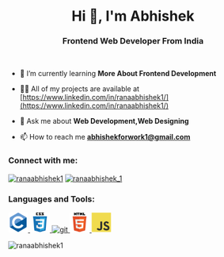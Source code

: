 
<h1 align="center">Hi 👋, I'm Abhishek</h1>
<h3 align="center">Frontend Web Developer From India</h3>
<img src="https://irfantariq.com/images/banner.gif" align="center"alt="">





- 🌱 I’m currently learning **More About Frontend Development**

- 👨‍💻 All of my projects are available at [https://www.linkedin.com/in/ranaabhishek1/](https://www.linkedin.com/in/ranaabhishek1/)

- 💬 Ask me about **Web Development,Web Designing**

- 📫 How to reach me **abhishekforwork1@gmail.com**

<h3 align="left">Connect with me:</h3>
<p align="left">
<a href="https://linkedin.com/in/ranaabhishek1" target="blank"><img align="center" src="https://raw.githubusercontent.com/rahuldkjain/github-profile-readme-generator/master/src/images/icons/Social/linked-in-alt.svg" alt="ranaabhishek1" height="30" width="40" /></a>
<a href="https://instagram.com/ranaabhishek_1" target="blank"><img align="center" src="https://raw.githubusercontent.com/rahuldkjain/github-profile-readme-generator/master/src/images/icons/Social/instagram.svg" alt="ranaabhishek_1" height="30" width="40" /></a>
</p>

<h3 align="left">Languages and Tools:</h3>
<p align="left"> <a href="https://www.cprogramming.com/" target="_blank" rel="noreferrer"> <img src="https://raw.githubusercontent.com/devicons/devicon/master/icons/c/c-original.svg" alt="c" width="40" height="40"/> </a> <a href="https://www.w3schools.com/css/" target="_blank" rel="noreferrer"> <img src="https://raw.githubusercontent.com/devicons/devicon/master/icons/css3/css3-original-wordmark.svg" alt="css3" width="40" height="40"/> </a> <a href="https://git-scm.com/" target="_blank" rel="noreferrer"> <img src="https://www.vectorlogo.zone/logos/git-scm/git-scm-icon.svg" alt="git" width="40" height="40"/> </a> <a href="https://www.w3.org/html/" target="_blank" rel="noreferrer"> <img src="https://raw.githubusercontent.com/devicons/devicon/master/icons/html5/html5-original-wordmark.svg" alt="html5" width="40" height="40"/> </a> <a href="https://developer.mozilla.org/en-US/docs/Web/JavaScript" target="_blank" rel="noreferrer"> <img src="https://raw.githubusercontent.com/devicons/devicon/master/icons/javascript/javascript-original.svg" alt="javascript" width="40" height="40"/> </a> </p>



<p><img align="center" src="https://github-readme-streak-stats.herokuapp.com/?user=ranaabhishek1&" alt="ranaabhishek1" /></p>
